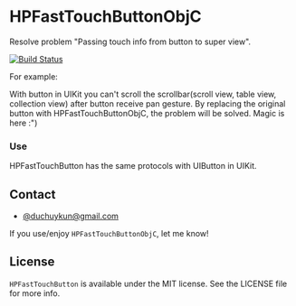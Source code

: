 # HPFastTouchButtonObjC
Resolve problem "Passing touch info from button to super view".

[![Build Status](https://travis-ci.org/huyphams/HPFastTouchButtonObjC.svg)](https://travis-ci.org/huyphams/HPFastTouchButtonObjC)

For example:

With button in UIKit you can't scroll the scrollbar(scroll view, table view, collection view) after button receive pan gesture. By replacing the original button with HPFastTouchButtonObjC, the problem will be solved.
Magic is here :")

### Use

HPFastTouchButton has the same protocols with UIButton in UIKit.

## Contact

- [@duchuykun@gmail.com](http://facebook.com/huyphams)

If you use/enjoy `HPFastTouchButtonObjC`, let me know!

## License

`HPFastTouchButton` is available under the MIT license. See the LICENSE file for more info.
